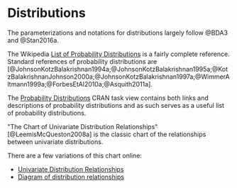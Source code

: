 
# Distributions

The parameterizations and notations for distributions largely follow @BDA3 and @Stan2016a.

The Wikipedia [List of Probability Distributions](https://en.wikipedia.org/wiki/List_of_probability_distributions) is a fairly complete reference.
Standard references of probability distributions are [@JohnsonKotzBalakrishnan1994a;@JohnsonKotzBalakrishnan1995a;@KotzBalakrishnanJohnson2000a;@JohnsonKotzBalakrishnan1997a;@WimmerAltmann1999a;@ForbesEtAl2010a;@Asquith2011a].

The [Probability Distributions](https://cran.r-project.org/web/views/Distributions.html) CRAN task view contains both links and descriptions of probability distributions and as such serves as a useful list of probability distributions.

"The Chart of Univariate Distribution Relationships" [@LeemisMcQueston2008a] is the classic chart of the relationships between univariate distributions.

There are a few variations of this chart online:

- [Univariate Distribution Relationships](http://www.math.wm.edu/~leemis/chart/UDR/UDR.html)
- [Diagram of distribution relationships](https://www.johndcook.com/blog/distribution_chart/)

<!--
### Beta Distribution

See [Wikipedia](https://en.wikipedia.org/wiki/Beta_distribution).

$$
\dbeta(x | \alpha, \beta) = \frac{x^{\alpha - 1} (1 - x)^{\beta- 1}}{B(\alpha, \beta)}
$$
where $B(\alpha, \beta) = \Gamma(\alpha) \Gamma(\beta) / \Gamma(\alpha + \beta)$.

$$
\begin{aligned}[t]
\mu = \E(X) &= \frac{\alpha}{\alpha + \beta} \\
\sigma^2 = \Var(X) &= \frac{\alpha\beta}{(\alpha + \beta)^2 (\alpha + \beta + 1)}
\end{aligned}
$$

For modeling, $\alpha$ and $\beta$ are difficult to work with, so some alternative parameterizations may be useful [^param].

[^param]: <https://en.wikipedia.org/wiki/Beta_distribution>

Mean ($\mu$) and sample size ($\nu$),
$$
\begin{aligned}[t]
\alpha &= \mu \nu \\
\beta  &= (1 - \mu) \nu
\end{aligned}
$$
Mode ($\omega$) and concentration ($\kappa = \alpha + \beta$):
$$
\begin{aligned}[t]
\alpha &= \omega (\kappa - 2) + 1 \\
\beta  &= (1 - \omega) (\kappa - 2) + 1
\end{aligned}
$$
Mean ($\mu$) and variance ($\sigma^2$) is difficult because the variance is a function of the mean:
$$
\begin{aligned}[t]
\alpha &= \mu \left( \frac{\mu (1 - \mu)}{\sigma^2} - 1 \right), & \text{if } \sigma^2 < \mu (1 - \mu) , \\
\beta &= (1 - \mu) \left( \frac{\mu (1 - \mu)}{\sigma^2} - 1 \right), & \text{if } \sigma^2 < \mu (1 - \mu) .
\end{aligned}
$$


### Gamma Distribution

See [Wikipedia](https://en.wikipedia.org/wiki/Gamma_distribution).

Shape $k > 0$ and scale $\theta > 0$,
$$
\dgamma(x | k, \theta) = \frac{1}{\Gamma(k) \theta^k}x^{k - 1}\exp(- x / \theta) .
$$
with 
$$
\begin{aligned}[t]
\mu = \E[X] &= k \theta \\
\sigma^2 = \Var[X] &= k \theta^2
\end{aligned}
$$
This can be reparameterized as,
$$
\begin{aligned}[t]
k &= \frac{\mu^2}{\sigma^2} \\
\theta &= \frac{\sigma^2}{\mu}
\end{aligned}
$$

Shape $\alpha > 0$ and rate $\beta > 0$,
$$
\dgamma(x | \alpha, \beta) = \frac{\beta^\alpha}{\Gamma(\alpha)}x^{\alpha - 1}\exp(- \beta x) .
$$
with
$$
\begin{aligned}[t]
\mu = \E[X] &= \frac{\alpha}{\beta} \\
\sigma^2 = \Var[X] &= \frac{\alpha}{\beta^2}
\end{aligned}
$$
This can be reparameterized as,
$$
\begin{aligned}[t]
\alpha &= \frac{\mu^2}{\sigma^2} \\
\beta &= \frac{\mu}{\sigma^2}
\end{aligned}
$$
-->
